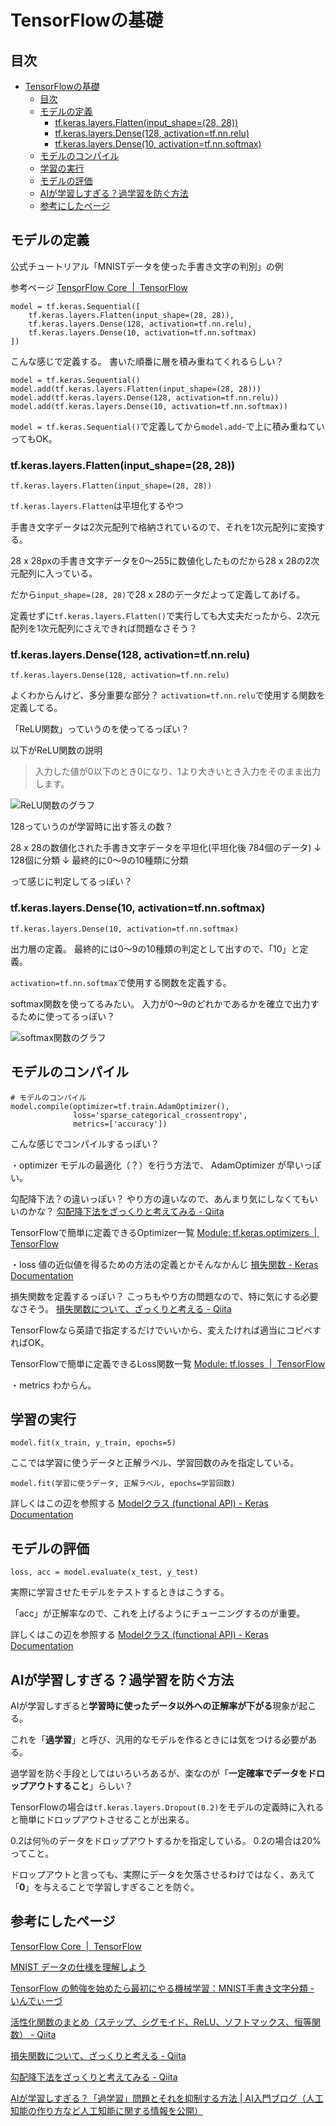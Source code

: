 # TensorFlowの基礎

## 目次

<!-- TOC depthFrom:2 -->

- [TensorFlowの基礎](#TensorFlow%E3%81%AE%E5%9F%BA%E7%A4%8E)
  - [目次](#%E7%9B%AE%E6%AC%A1)
  - [モデルの定義](#%E3%83%A2%E3%83%87%E3%83%AB%E3%81%AE%E5%AE%9A%E7%BE%A9)
    - [tf.keras.layers.Flatten(input_shape=(28, 28))](#tfkeraslayersFlatteninputshape28-28)
    - [tf.keras.layers.Dense(128, activation=tf.nn.relu)](#tfkeraslayersDense128-activationtfnnrelu)
    - [tf.keras.layers.Dense(10, activation=tf.nn.softmax)](#tfkeraslayersDense10-activationtfnnsoftmax)
  - [モデルのコンパイル](#%E3%83%A2%E3%83%87%E3%83%AB%E3%81%AE%E3%82%B3%E3%83%B3%E3%83%91%E3%82%A4%E3%83%AB)
  - [学習の実行](#%E5%AD%A6%E7%BF%92%E3%81%AE%E5%AE%9F%E8%A1%8C)
  - [モデルの評価](#%E3%83%A2%E3%83%87%E3%83%AB%E3%81%AE%E8%A9%95%E4%BE%A1)
  - [AIが学習しすぎる？過学習を防ぐ方法](#AI%E3%81%8C%E5%AD%A6%E7%BF%92%E3%81%97%E3%81%99%E3%81%8E%E3%82%8B%E9%81%8E%E5%AD%A6%E7%BF%92%E3%82%92%E9%98%B2%E3%81%90%E6%96%B9%E6%B3%95)
  - [参考にしたページ](#%E5%8F%82%E8%80%83%E3%81%AB%E3%81%97%E3%81%9F%E3%83%9A%E3%83%BC%E3%82%B8)

<!-- /TOC -->

## モデルの定義

公式チュートリアル「MNISTデータを使った手書き文字の判別」の例

参考ページ
[TensorFlow Core  \|  TensorFlow](https://www.tensorflow.org/tutorials/)

```
model = tf.keras.Sequential([
    tf.keras.layers.Flatten(input_shape=(28, 28)),
    tf.keras.layers.Dense(128, activation=tf.nn.relu),
    tf.keras.layers.Dense(10, activation=tf.nn.softmax)
])
```
こんな感じで定義する。
書いた順番に層を積み重ねてくれるらしい？

```
model = tf.keras.Sequential()
model.add(tf.keras.layers.Flatten(input_shape=(28, 28)))
model.add(tf.keras.layers.Dense(128, activation=tf.nn.relu))
model.add(tf.keras.layers.Dense(10, activation=tf.nn.softmax))
```
`model = tf.keras.Sequential()`で定義してから`model.add~`で上に積み重ねていってもOK。

### tf.keras.layers.Flatten(input_shape=(28, 28))

```
tf.keras.layers.Flatten(input_shape=(28, 28))
```
`tf.keras.layers.Flatten`は平坦化するやつ

手書き文字データは2次元配列で格納されているので、それを1次元配列に変換する。

28 x 28pxの手書き文字データを0～255に数値化したものだから28 x 28の2次元配列に入っている。

だから`input_shape=(28, 28)`で28 x 28のデータだよって定義してあげる。

定義せずに`tf.keras.layers.Flatten()`で実行しても大丈夫だったから、2次元配列を1次元配列にさえできれば問題なさそう？

### tf.keras.layers.Dense(128, activation=tf.nn.relu)
```
tf.keras.layers.Dense(128, activation=tf.nn.relu)
```
よくわからんけど、多分重要な部分？
`activation=tf.nn.relu`で使用する関数を定義してる。

「ReLU関数」っていうのを使ってるっぽい？

以下がReLU関数の説明
>入力した値が0以下のとき0になり、1より大きいとき入力をそのまま出力します。

![ReLU関数のグラフ](images/ReLU.png)

128っていうのが学習時に出す答えの数？

28 x 28の数値化された手書き文字データを平坦化(平坦化後 784個のデータ)
↓
128個に分類
↓
最終的に0～9の10種類に分類

って感じに判定してるっぽい？

### tf.keras.layers.Dense(10, activation=tf.nn.softmax)
```
tf.keras.layers.Dense(10, activation=tf.nn.softmax)
```

出力層の定義。
最終的には0～9の10種類の判定として出すので、「10」と定義。

`activation=tf.nn.softmax`で使用する関数を定義する。

softmax関数を使ってるみたい。
入力が0～9のどれかであるかを確立で出力するために使ってるっぽい？

![softmax関数のグラフ](images/softmax.png)

## モデルのコンパイル

```
# モデルのコンパイル
model.compile(optimizer=tf.train.AdamOptimizer(),
              loss='sparse_categorical_crossentropy',
              metrics=['accuracy'])
```
こんな感じでコンパイルするっぽい？

・optimizer
モデルの最適化（？）を行う方法で、 AdamOptimizer が早いっぽい。

勾配降下法？の違いっぽい？
やり方の違いなので、あんまり気にしなくてもいいのかな？
[勾配降下法をざっくりと考えてみる \- Qiita](https://qiita.com/mine820/items/747a876d0bce658ad9ba)

TensorFlowで簡単に定義できるOptimizer一覧
[Module: tf\.keras\.optimizers  \|  TensorFlow](https://www.tensorflow.org/api_docs/python/tf/keras/optimizers)

・loss
値の近似値を得るための方法の定義とかそんなかんじ
[損失関数 \- Keras Documentation](https://keras.io/ja/losses/)

損失関数を定義するっぽい？
こっちもやり方の問題なので、特に気にする必要なさそう。
[損失関数について、ざっくりと考える \- Qiita](https://qiita.com/mine820/items/f8a8c03ef1a7b390e372)

TensorFlowなら英語で指定するだけでいいから、変えたければ適当にコピペすればOK。

TensorFlowで簡単に定義できるLoss関数一覧
[Module: tf\.losses  \|  TensorFlow](https://www.tensorflow.org/api_docs/python/tf/losses)

・metrics
わからん。

## 学習の実行

```
model.fit(x_train, y_train, epochs=5)
```

ここでは学習に使うデータと正解ラベル、学習回数のみを指定している。

```
model.fit(学習に使うデータ, 正解ラベル, epochs=学習回数)
```

詳しくはこの辺を参照する
[Modelクラス \(functional API\) \- Keras Documentation](https://keras.io/ja/models/model/)

## モデルの評価

```
loss, acc = model.evaluate(x_test, y_test)
```

実際に学習させたモデルをテストするときはこうする。

「acc」が正解率なので、これを上げるようにチューニングするのが重要。

詳しくはこの辺を参照する
[Modelクラス \(functional API\) \- Keras Documentation](https://keras.io/ja/models/model/)

## AIが学習しすぎる？過学習を防ぐ方法

AIが学習しすぎると**学習時に使ったデータ以外への正解率が下がる**現象が起こる。

これを「**過学習**」と呼び、汎用的なモデルを作るときには気をつける必要がある。

過学習を防ぐ手段としてはいろいろあるが、楽なのが「**一定確率でデータをドロップアウトすること**」らしい？

TensorFlowの場合は`tf.keras.layers.Dropout(0.2)`をモデルの定義時に入れると簡単にドロップアウトさせることが出来る。

0.2は何％のデータをドロップアウトするかを指定している。
0.2の場合は20%ってこと。

ドロップアウトと言っても、実際にデータを欠落させるわけではなく、あえて「**0**」を与えることで学習しすぎることを防ぐ。

## 参考にしたページ

[TensorFlow Core  \|  TensorFlow](https://www.tensorflow.org/tutorials/)

[MNIST データの仕様を理解しよう](https://weblabo.oscasierra.net/python/ai-mnist-data-detail.html)

[TensorFlow の勉強を始めたら最初にやる機械学習：MNIST手書き文字分類 \- いんでぃーづ](https://indie-du.com/entry/2018/10/30/190000)

[活性化関数のまとめ（ステップ、シグモイド、ReLU、ソフトマックス、恒等関数） \- Qiita](https://qiita.com/namitop/items/d3d5091c7d0ab669195f)

[損失関数について、ざっくりと考える \- Qiita](https://qiita.com/mine820/items/f8a8c03ef1a7b390e372)

[勾配降下法をざっくりと考えてみる \- Qiita](https://qiita.com/mine820/items/747a876d0bce658ad9ba)

[AIが学習しすぎる？「過学習」問題とそれを抑制する方法 \| AI入門ブログ（人工知能の作り方など人工知能に関する情報を公開）](https://ai-kenkyujo.com/2018/10/16/kagakushu/)